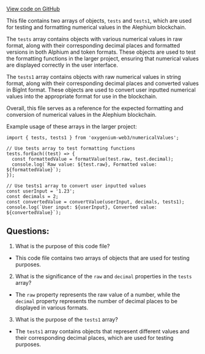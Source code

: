 [View code on GitHub](https://github.com/oxygenium/oxygenium-web3/packages/web3/src/utils/number.fixture.ts)

This file contains two arrays of objects, `tests` and `tests1`, which are used for testing and formatting numerical values in the Alephium blockchain. 

The `tests` array contains objects with various numerical values in raw format, along with their corresponding decimal places and formatted versions in both Alphium and token formats. These objects are used to test the formatting functions in the larger project, ensuring that numerical values are displayed correctly in the user interface. 

The `tests1` array contains objects with raw numerical values in string format, along with their corresponding decimal places and converted values in BigInt format. These objects are used to convert user inputted numerical values into the appropriate format for use in the blockchain. 

Overall, this file serves as a reference for the expected formatting and conversion of numerical values in the Alephium blockchain. 

Example usage of these arrays in the larger project:

```
import { tests, tests1 } from 'oxygenium-web3/numericalValues';

// Use tests array to test formatting functions
tests.forEach((test) => {
  const formattedValue = formatValue(test.raw, test.decimal);
  console.log(`Raw value: ${test.raw}, Formatted value: ${formattedValue}`);
});

// Use tests1 array to convert user inputted values
const userInput = '1.23';
const decimals = 2;
const convertedValue = convertValue(userInput, decimals, tests1);
console.log(`User input: ${userInput}, Converted value: ${convertedValue}`);
```
## Questions: 
 1. What is the purpose of this code file?
- This code file contains two arrays of objects that are used for testing purposes.

2. What is the significance of the `raw` and `decimal` properties in the `tests` array?
- The `raw` property represents the raw value of a number, while the `decimal` property represents the number of decimal places to be displayed in various formats.

3. What is the purpose of the `tests1` array?
- The `tests1` array contains objects that represent different values and their corresponding decimal places, which are used for testing purposes.